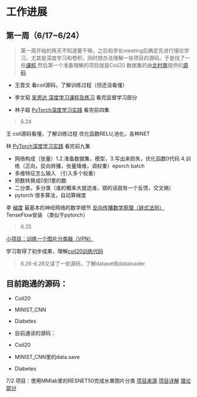 # 工作进展
## 第一周（6/17~6/24）
> 第一周开始的两天不知道要干嘛，之后和学长meeting后确定先进行理论学习，尤其是深度学习和卷积，同时想办法理解一些项目的源码。于是找了一些[课程](knowledge/deep_learning.md),然后第一个准备理解的项目就是Coil20 数据集的由[北村南](https://blog.csdn.net/ccaoshangfei/article/details/128185277?ops_request_misc=&request_id=&biz_id=102&utm_term=coil20%E6%95%B0%E6%8D%AE%E9%9B%86&utm_medium=distribute.pc_search_result.none-task-blog-2~all~sobaiduweb~default-3-128185277.nonecase&spm=1018.2226.3001.4187)提供的[源码](https://github.com/BeiCunNan/Image_Classfiation_Coil20)  

- 王晋文 看coil源码，了解训练过程（但还没看懂）

- 李文韬 [吴恩达 深度学习课程及练习](https://github.com/Wentao677/2022-Machine-Learning-Specialization) 看完监督学习部分

- 林子超 [PyTorch深度学习实践](https://www.bilibili.com/video/BV1Y7411d7Ys/?spm_id_from=333.337.search-card.all.click&vd_source=e2b96538b3c2da2818bba0c80e8491e2)   看完前四集

>6.24

王 coil源码看懂，了解训练过程 优化函数RELU,池化，各种NET

林 [PyTorch深度学习实践](https://www.bilibili.com/video/BV1Y7411d7Ys/?spm_id_from=333.337.search-card.all.click&vd_source=e2b96538b3c2da2818bba0c80e8491e2)   看完前九集
- 网络构成（张量）1.2.准备数据集，模型，3.写出来损失，优化函数0代码 4.训练（正向，反向转播，张量降维，调权重）eporch batch
- 多维特征怎么输入 （引入多个权重）
- 把数转换成0到1里的数
- 二分类，多分类（谁的概率大就选谁，错的话就有一个反馈，交叉熵）
- pytorch 很多算法，自动算梯度

李 
[梯度](https://www.bilibili.com/video/BV1sW411775X/?spm_id_from=333.337.search-card.all.click&vd_source=ca432610751bd2ecb826c8e3dd00f791) 最基本的神经网络的数学细节 [反向传播数学原理（链式法则）](https://www.bilibili.com/video/BV16x411V7Qg/?p=2&spm_id_from=333.880.my_history.page.click&vd_source=ca432610751bd2ecb826c8e3dd00f791)
TenseFlow安装 （类似于pytorch）

> 6.25

[小项目：训练一个图片分类器（VPN）](https://pytorch.org/tutorials/beginner/blitz/cifar10_tutorial.html)

学习取得了初步成果，理解[coil20训练代码](https://github.com/BeiCunNan/Image_Classfiation_Coil20)
>6.26-6.28又读了一些源码，了解dataset和dataloader

## 目前跑通的源码：
- Coil20
- MINIST_CNN
- Diabetes

- 目前通读的源码：
- Coil20
- MINIST_CNN里的data.save
- Diabetes

7/2
项目：使用MMlab里的RESNET50完成水果图片分类
[项目来源](https://github.com/CrabBoss-lab/openmmlab-Camp/)
[项目详解](https://zhuanlan.zhihu.com/p/635695648)
[理论部分](https://www.bilibili.com/medialist/detail/ml2349654133)
[]()